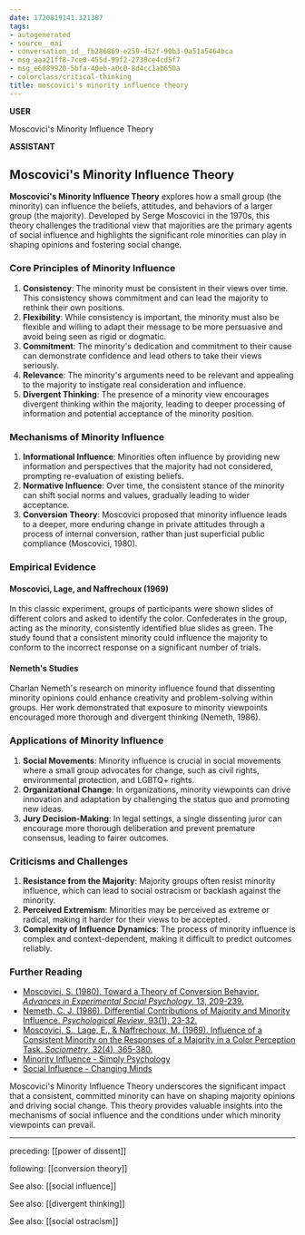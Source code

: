 ```yaml
---
date: 1720819141.321387
tags:
- autogenerated
- source__oai
- conversation_id__fb286869-e259-452f-90b3-0a51a5464bca
- msg_aaa21ff8-7ce0-455d-99f2-2730ce4cd5f7
- msg_e6089920-5bfa-40eb-a0c0-8d4cc1ab650a
- colorclass/critical-thinking
title: moscovici's minority influence theory
---
```


**USER**

Moscovici's Minority Influence Theory


**ASSISTANT**

## Moscovici's Minority Influence Theory

**Moscovici's Minority Influence Theory** explores how a small group (the minority) can influence the beliefs, attitudes, and behaviors of a larger group (the majority). Developed by Serge Moscovici in the 1970s, this theory challenges the traditional view that majorities are the primary agents of social influence and highlights the significant role minorities can play in shaping opinions and fostering social change.

### Core Principles of Minority Influence

1. **Consistency**: The minority must be consistent in their views over time. This consistency shows commitment and can lead the majority to rethink their own positions.
2. **Flexibility**: While consistency is important, the minority must also be flexible and willing to adapt their message to be more persuasive and avoid being seen as rigid or dogmatic.
3. **Commitment**: The minority's dedication and commitment to their cause can demonstrate confidence and lead others to take their views seriously.
4. **Relevance**: The minority's arguments need to be relevant and appealing to the majority to instigate real consideration and influence.
5. **Divergent Thinking**: The presence of a minority view encourages divergent thinking within the majority, leading to deeper processing of information and potential acceptance of the minority position.

### Mechanisms of Minority Influence

1. **Informational Influence**: Minorities often influence by providing new information and perspectives that the majority had not considered, prompting re-evaluation of existing beliefs.
2. **Normative Influence**: Over time, the consistent stance of the minority can shift social norms and values, gradually leading to wider acceptance.
3. **Conversion Theory**: Moscovici proposed that minority influence leads to a deeper, more enduring change in private attitudes through a process of internal conversion, rather than just superficial public compliance (Moscovici, 1980).

### Empirical Evidence

#### Moscovici, Lage, and Naffrechoux (1969)

In this classic experiment, groups of participants were shown slides of different colors and asked to identify the color. Confederates in the group, acting as the minority, consistently identified blue slides as green. The study found that a consistent minority could influence the majority to conform to the incorrect response on a significant number of trials.

#### Nemeth's Studies

Charlan Nemeth's research on minority influence found that dissenting minority opinions could enhance creativity and problem-solving within groups. Her work demonstrated that exposure to minority viewpoints encouraged more thorough and divergent thinking (Nemeth, 1986).

### Applications of Minority Influence

1. **Social Movements**: Minority influence is crucial in social movements where a small group advocates for change, such as civil rights, environmental protection, and LGBTQ+ rights.
2. **Organizational Change**: In organizations, minority viewpoints can drive innovation and adaptation by challenging the status quo and promoting new ideas.
3. **Jury Decision-Making**: In legal settings, a single dissenting juror can encourage more thorough deliberation and prevent premature consensus, leading to fairer outcomes.

### Criticisms and Challenges

1. **Resistance from the Majority**: Majority groups often resist minority influence, which can lead to social ostracism or backlash against the minority.
2. **Perceived Extremism**: Minorities may be perceived as extreme or radical, making it harder for their views to be accepted.
3. **Complexity of Influence Dynamics**: The process of minority influence is complex and context-dependent, making it difficult to predict outcomes reliably.

### Further Reading

- [Moscovici, S. (1980). Toward a Theory of Conversion Behavior. *Advances in Experimental Social Psychology*, 13, 209-239.](https://www.sciencedirect.com/science/article/pii/S0065260108603726)
- [Nemeth, C. J. (1986). Differential Contributions of Majority and Minority Influence. *Psychological Review*, 93(1), 23-32.](https://psycnet.apa.org/doi/10.1037/0033-295X.93.1.23)
- [Moscovici, S., Lage, E., & Naffrechoux, M. (1969). Influence of a Consistent Minority on the Responses of a Majority in a Color Perception Task. *Sociometry*, 32(4), 365-380.](https://www.jstor.org/stable/2786541)
- [Minority Influence - Simply Psychology](https://www.simplypsychology.org/minority-influence.html)
- [Social Influence - Changing Minds](http://changingminds.org/explanations/theories/minority_influence.htm)

Moscovici's Minority Influence Theory underscores the significant impact that a consistent, committed minority can have on shaping majority opinions and driving social change. This theory provides valuable insights into the mechanisms of social influence and the conditions under which minority viewpoints can prevail.


---

preceding: [[power of dissent]]  


following: [[conversion theory]]

See also: [[social influence]]


See also: [[divergent thinking]]


See also: [[social ostracism]]